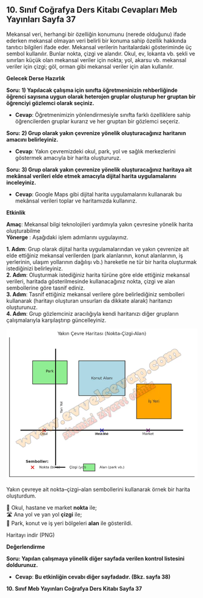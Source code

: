 ## 10. Sınıf Coğrafya Ders Kitabı Cevapları Meb Yayınları Sayfa 37

Mekansal veri, herhangi bir özelliğin konumunu (nerede olduğunu) ifade ederken mekansal olmayan veri belirli bir konuma sahip özellik hakkında tanıtıcı bilgileri ifade eder. Mekansal verilerin haritalardaki gösteriminde üç sembol kullanılır. Bunlar nokta, çizgi ve alandır. Okul, ev, lokanta vb. şekli ve sınırları küçük olan mekansal veriler için nokta; yol, akarsu vb. mekansal veriler için çizgi; göl, orman gibi mekansal veriler için alan kullanılır.

**Gelecek Derse Hazırlık**

**Soru: 1) Yapılacak çalışma için sınıfta öğretmeninizin rehberliğinde öğrenci sayısına uygun olarak heterojen gruplar oluşturup her gruptan bir öğrenciyi gözlemci olarak seçiniz.**

* **Cevap**: Öğretmenimizin yönlendirmesiyle sınıfta farklı özelliklere sahip öğrencilerden gruplar kurarız ve her gruptan bir gözlemci seçeriz.

**Soru: 2) Grup olarak yakın çevrenize yönelik oluşturacağınız haritanın amacını belirleyiniz.**

* **Cevap**: Yakın çevremizdeki okul, park, yol ve sağlık merkezlerini göstermek amacıyla bir harita oluştururuz.

**Soru: 3) Grup olarak yakın çevrenize yönelik oluşturacağınız haritaya ait mekânsal verileri elde etmek amacıyla dijital harita uygulamalarını inceleyiniz.**

* **Cevap**: Google Maps gibi dijital harita uygulamalarını kullanarak bu mekânsal verileri toplar ve haritamızda kullanırız.

**Etkinlik**

**Amaç**: Mekansal bilgi teknolojileri yardımıyla yakın çevresine yönelik harita oluşturabilme  
 **Yönerge** : Aşağıdaki işlem adımlarını uygulayınız.

**1. Adım**: Grup olarak dijital harita uygulamalarından ve yakın çevrenize ait elde ettiğiniz mekansal verilerden (park alanlarının, konut alanlarının, iş yerlerinin, ulaşım yollarının dağılışı vb.) hareketle ne tür bir harita oluşturmak istediğinizi belirleyiniz.  
 **2. Adım**: Oluşturmak istediğiniz harita türüne göre elde ettiğiniz mekansal verileri, haritada gösterilmesinde kullanacağınız nokta, çizgi ve alan sembollerine göre tasnif ediniz.  
 **3. Adım**: Tasnif ettiğiniz mekansal verilere göre belirlediğiniz sembolleri kullanarak (haritayı oluşturan unsurları da dikkate alarak) haritanızı oluşturunuz.  
 **4. Adım**: Grup gözlemciniz aracılığıyla kendi haritanızı diğer grupların çalışmalarıyla karşılaştırıp güncelleyiniz.

![](./image1.webp)

Yakın çevreye ait nokta–çizgi–alan sembollerini kullanarak örnek bir harita oluşturdum.

📍 Okul, hastane ve market **nokta** ile;  
🛣️ Ana yol ve yan yol **çizgi** ile;  
🌳 Park, konut ve iş yeri bölgeleri **alan** ile gösterildi.

Haritayı indir (PNG)

**Değerlendirme**

**Soru: Yapılan çalışmaya yönelik diğer sayfada verilen kontrol listesini doldurunuz.**

* **Cevap**: **Bu etkinliğin cevabı diğer sayfadadır. (Bkz. sayfa 38)**

**10. Sınıf Meb Yayınları Coğrafya Ders Kitabı Sayfa 37**